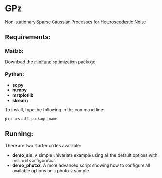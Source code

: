 # GPz
Non-stationary Sparse Gaussian Processes for Heteroscedastic Noise


## Requirements:

### Matlab:

Download the [minFunc](https://www.cs.ubc.ca/~schmidtm/Software/minFunc_2012.zip) optimization package 

### Python:

  - **scipy**
  - **numpy**
  - **matplotlib**
  - **sklearn**

To install, type the following in the command line:
```bash
pip install package_name
```

## Running:

There are two starter codes available:

  - **demo_sin**: A simple univariate example using all the default options with minimal configuration
  - **demo_photoz**: A more advanced script showing how to configure all available options on a photo-z sample